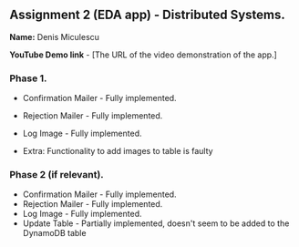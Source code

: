 ## Assignment 2 (EDA app) - Distributed Systems.

__Name:__ Denis Miculescu

__YouTube Demo link__ - [The URL of the video demonstration of the app.]

### Phase 1.

+ Confirmation Mailer - Fully implemented.
+ Rejection Mailer - Fully implemented.
+ Log Image -  Fully implemented. 

+ Extra: Functionality to add images to table is faulty

### Phase 2 (if relevant).

+ Confirmation Mailer - Fully implemented.
+ Rejection Mailer - Fully implemented.
+ Log Image - Fully implemented.
+ Update Table -  Partially implemented, doesn't seem to be added to the DynamoDB table
